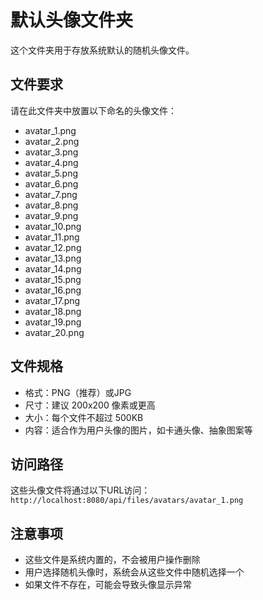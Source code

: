 # 默认头像文件夹

这个文件夹用于存放系统默认的随机头像文件。

## 文件要求

请在此文件夹中放置以下命名的头像文件：

- avatar_1.png
- avatar_2.png
- avatar_3.png
- avatar_4.png
- avatar_5.png
- avatar_6.png
- avatar_7.png
- avatar_8.png
- avatar_9.png
- avatar_10.png
- avatar_11.png
- avatar_12.png
- avatar_13.png
- avatar_14.png
- avatar_15.png
- avatar_16.png
- avatar_17.png
- avatar_18.png
- avatar_19.png
- avatar_20.png

## 文件规格

- 格式：PNG（推荐）或JPG
- 尺寸：建议 200x200 像素或更高
- 大小：每个文件不超过 500KB
- 内容：适合作为用户头像的图片，如卡通头像、抽象图案等

## 访问路径

这些头像文件将通过以下URL访问：
`http://localhost:8080/api/files/avatars/avatar_1.png`

## 注意事项

- 这些文件是系统内置的，不会被用户操作删除
- 用户选择随机头像时，系统会从这些文件中随机选择一个
- 如果文件不存在，可能会导致头像显示异常